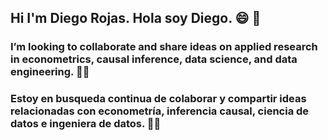 ## Hi I'm Diego Rojas. Hola soy Diego. 😄 👋 

### I’m looking to collaborate and share ideas on applied research in econometrics, causal inference, data science, and data engineering.  🐼🐍

### Estoy en busqueda continua de colaborar y compartir ideas relacionadas con econometría, inferencia causal, ciencia de datos  e ingeniera de datos.  🐼🐍




